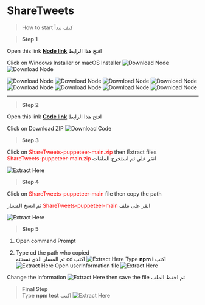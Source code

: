 # ShareTweets
>How to start كيف تبدأ


> **Step 1** 

Open this link  **[Node link]("https://nodejs.org/en/download/")**  افتح هذا الرابط

Click on Windows Installer or macOS Installer 
 ![Download Node](./images/1_Download.png)
 ![Download Node](./images/2_Download_2.png)


![Download Node](./images/1_Install_node.png)
![Download Node](./images/2_Install_node.png)
![Download Node](./images/3_Install_node.png)
![Download Node](./images/4_Install_node.png)
![Download Node](./images/Install_npm.png)
![Download Node](./images/don't_check.jpg)
![Download Node](./images/5_Install_node.png)
![Download Node](./images/6_Install_node.png)

---
> **Step 2** 

Open this link  **[Code link]("https://github.com/Mohammad-W-Momani/ShareTweets-puppeteer")**  افتح هذا الرابط

Click on Download ZIP
![Download Code](./images/Download_Code.png)

> **Step 3** 

Click on <span style="color:red">ShareTweets-puppeteer-main.zip</span> then Extract files    
<span style="color:red">ShareTweets-puppeteer-main.zip</span> انقر على ثم استخرج الملفات

![Extract Here](./images/Extract_Here.png)
 
> **Step 4**    

Click on <span style="color:red">ShareTweets-puppeteer-main </span> file then copy the path

ثم انسخ المسار <span style="color:red">ShareTweets-puppeteer-main </span> انقر على ملف

![Extract Here](./images/folder_path.png)

> **Step 5**  

1. Open command Prompt 

2. Type cd the path who copied  
ثم  المسار الذي نسخته cd اكتب 
![Extract Here](./images/go_to_folder_path.png)
Type **npm i** اكتب 
![Extract Here](./images/Install_package.png)
Open userInformation file
![Extract Here](./images/open_userinfo.png)

Change the information 
![Extract Here](./images/change_the_info.png)
then save the file ثم احفظ الملف

> **Final Step**  
Type **npm test** اكتب
![Extract Here](./images/Run_the_test.png)


